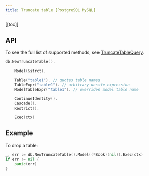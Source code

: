 ```yaml
---
title: Truncate table [PostgreSQL MySQL]
---
```


<CoverImage title="Golang Truncate Table PostgreSQL MySQL" />

[[toc]]

## API

To see the full list of supported methods, see [TruncateTableQuery](https://pkg.go.dev/github.com/uptrace/bun#TruncateTableQuery).

```go
db.NewTruncateTable().

	Model(&strct).

	Table("table1"). // quotes table names
	TableExpr("table1"). // arbitrary unsafe expression
	ModelTableExpr("table1"). // overrides model table name

	ContinueIdentity().
	Cascade().
	Restrict().

	Exec(ctx)
```

## Example

To drop a table:

```go
_, err := db.NewTruncateTable().Model((*Book)(nil)).Exec(ctx)
if err != nil {
	panic(err)
}
```
